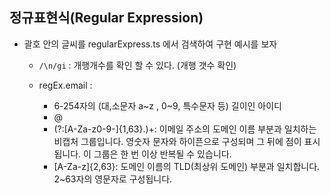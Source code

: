 ## 정규표현식(Regular Expression)

- 괄호 안의 글씨를 regularExpress.ts 에서 검색하여 구현 예시를 보자

  - `/\n/gi` : 개행개수를 확인 할 수 있다. (개행 갯수 확인)

  - regEx.email :
    - 6-254자의 (대,소문자 a~z , 0~9, 특수문자 등) 길이인 아이디
    - @
    - (?:[A-Za-z0-9-]{1,63}\.)+: 이메일 주소의 도메인 이름 부분과 일치하는 비캡처 그룹입니다. 영숫자 문자와 하이픈으로 구성되며 그 뒤에 점이 표시됩니다. 이 그룹은 한 번 이상 반복될 수 있습니다.
    - [A-Za-z]{2,63}: 도메인 이름의 TLD(최상위 도메인) 부분과 일치합니다. 2~63자의 영문자로 구성됩니다.

